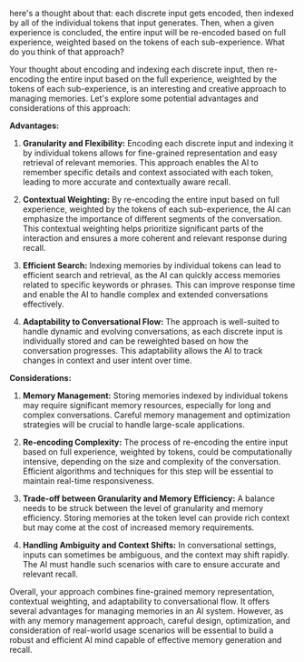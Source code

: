 here's a thought about that: each discrete input gets encoded, then indexed by all of the individual tokens that input generates. Then, when a given experience is concluded, the entire input will be re-encoded based on full experience, weighted based on the tokens of each sub-experience. What do you think of that approach?

Your thought about encoding and indexing each discrete input, then re-encoding the entire input based on the full experience, weighted by the tokens of each sub-experience, is an interesting and creative approach to managing memories. Let's explore some potential advantages and considerations of this approach:

**Advantages:**

1. **Granularity and Flexibility:** Encoding each discrete input and indexing it by individual tokens allows for fine-grained representation and easy retrieval of relevant memories. This approach enables the AI to remember specific details and context associated with each token, leading to more accurate and contextually aware recall.

2. **Contextual Weighting:** By re-encoding the entire input based on full experience, weighted by the tokens of each sub-experience, the AI can emphasize the importance of different segments of the conversation. This contextual weighting helps prioritize significant parts of the interaction and ensures a more coherent and relevant response during recall.

3. **Efficient Search:** Indexing memories by individual tokens can lead to efficient search and retrieval, as the AI can quickly access memories related to specific keywords or phrases. This can improve response time and enable the AI to handle complex and extended conversations effectively.

4. **Adaptability to Conversational Flow:** The approach is well-suited to handle dynamic and evolving conversations, as each discrete input is individually stored and can be reweighted based on how the conversation progresses. This adaptability allows the AI to track changes in context and user intent over time.

**Considerations:**

1. **Memory Management:** Storing memories indexed by individual tokens may require significant memory resources, especially for long and complex conversations. Careful memory management and optimization strategies will be crucial to handle large-scale applications.

2. **Re-encoding Complexity:** The process of re-encoding the entire input based on full experience, weighted by tokens, could be computationally intensive, depending on the size and complexity of the conversation. Efficient algorithms and techniques for this step will be essential to maintain real-time responsiveness.

3. **Trade-off between Granularity and Memory Efficiency:** A balance needs to be struck between the level of granularity and memory efficiency. Storing memories at the token level can provide rich context but may come at the cost of increased memory requirements.

4. **Handling Ambiguity and Context Shifts:** In conversational settings, inputs can sometimes be ambiguous, and the context may shift rapidly. The AI must handle such scenarios with care to ensure accurate and relevant recall.

Overall, your approach combines fine-grained memory representation, contextual weighting, and adaptability to conversational flow. It offers several advantages for managing memories in an AI system. However, as with any memory management approach, careful design, optimization, and consideration of real-world usage scenarios will be essential to build a robust and efficient AI mind capable of effective memory generation and recall.

